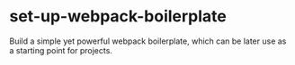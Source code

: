 # set-up-webpack-boilerplate
Build a simple yet powerful webpack boilerplate, which can be later use as a starting point for projects.
